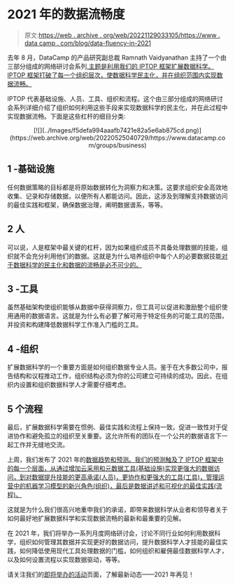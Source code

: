 # 2021 年的数据流畅度

> 原文:[https://web . archive . org/web/20221129033105/https://www . data camp . com/blog/data-fluency-in-2021](https://web.archive.org/web/20221129033105/https://www.datacamp.com/blog/data-fluency-in-2021)

去年 8 月，DataCamp 的产品研究副总裁 Ramnath Vaidyanathan 主持了一个由三部分组成的网络研讨会系列[,主题是利用我们的 IPTOP 框架扩展数据科学。IPTOP 框架打破了每一个组织层次，使数据科学民主化，并在组织范围内实现数据流畅。](https://web.archive.org/web/20220525040729/https://www.datacamp.com/resources/webinars/scaling-data-science-at-your-organization-part-1)

IPTOP 代表基础设施、人员、工具、组织和流程。这个由三部分组成的网络研讨会系列详细介绍了组织如何利用这些手段来实现数据科学的民主化，并在此过程中实现数据流畅。下面是这些杠杆的细目分类:

<center>[![](../Images/f5defa994aaafb7421e82a5e6ab875cd.png)](https://web.archive.org/web/20220525040729/https://www.datacamp.com/groups/business)</center>

## 1 -基础设施

任何数据策略的目标都是将原始数据转化为洞察力和决策。这要求组织安全高效地收集、记录和存储数据，以便所有人都能访问。因此，这涉及到理解支持数据访问的最佳实践和框架，确保数据治理，阐明数据谱系，等等。

## 2 人

可以说，人是框架中最关键的杠杆，因为如果组织成员不具备处理数据的技能，组织就不会充分利用他们的数据。这就是为什么培养组织中每个人的必要数据技能[对于数据科学的民主化和数据的流畅是必不可少的。](https://web.archive.org/web/20220525040729/https://www.datacamp.com/resources/webinars/l-and-d-leaders-data-fluency)

## 3 -工具

虽然基础架构使组织能够从数据中获得洞察力，但工具可以促进和激励整个组织使用通用的数据语言。这就是为什么有必要了解可用于特定任务的可能工具的范围，并投资和构建降低数据科学工作准入门槛的工具。

## 4 -组织

扩展数据科学的一个重要方面是如何组织数据专业人员。鉴于在大多数公司中，报告结构和议程推动工作，组织结构必须为你的公司建立可持续的成功。因此，在组织内设置和组织数据科学人才需要仔细考虑。

## 5 个流程

最后，扩展数据科学需要在惯例、最佳实践和流程上保持一致。促进一致性对于促进协作和避免孤立的组织至关重要。这允许所有的团队在一个公共的数据语言下一起工作并无缝地交流。

上周，我们发布了 2021 年的[数据趋势和预测。我们的预测触及了 IPTOP 框架中的每一个层面，从通过增加云采用和元数据工具(基础设施)实现更强大的数据访问，到对数据提升技能的更高承诺(人员)，更协作和更强大的工具(工具)，管理运营中的机器学习模型的新兴角色(组织)，最后是数据讲述和可视化的最佳实践(流程)。](https://web.archive.org/web/20220525040729/https://www.datacamp.com/resources/whitepapers/data-trends-and-predictions-2021)

这就是为什么我们很高兴地重申我们的承诺，即带来数据科学从业者和领导者关于如何最好地扩展数据科学和实现数据流畅的最新和最重要的见解。

在 2021 年，我们将举办一系列月度网络研讨会，讨论不同行业如何利用数据科学，组织如何管理其数据并实现更好的数据访问，提升数据科学人才技能的最佳实践，如何降低使用现代工具处理数据的门槛，如何组织和雇佣最佳数据科学人才，以及如何设置流程以实现数据驱动，等等。

请关注我们的[即将举办的活动](https://web.archive.org/web/20220525040729/https://www.datacamp.com/webinars)页面，了解最新动态——2021 年再见！
